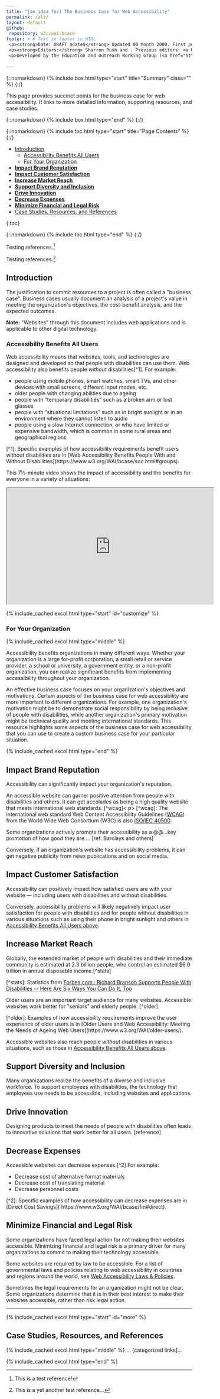 ```yaml
---
title: "[an idea for] The Business Case for Web Accessibility"
permalink: /alt/
layout: default
github:
 repository: w3c/wai-bcase
footer: > # Text in footer in HTML
 <p><strong>Date: DRAFT $date$</strong> Updated 00 Month 2000. First published 00 Month 2000.</p>
 <p><strong>Editors:</strong> Sharron Rush and . Previous editors: <a href="https://www.w3.org/People/Shawn">Shawn Lawton Henry</a>, Andrew Arch, and Judy Brewer. <a href="https://www.w3.org/WAI/bcase/ack.html" shape="rect">Acknowledgements</a> lists additional contributors.</p>
 <p>Developed by the Education and Outreach Working Group (<a href="http://www.w3.org/WAI/EO/">EOWG</a>). Previously updated as part of <a href="https://www.w3.org/WAI/WAI-AGE/Overview.html" shape="rect">WAI-AGE Project</a> funded by the European Commission under the FP6 IST Programme.</p>
 
---
```


{::nomarkdown}
{% include box.html type="start" title="Summary" class="" %}
{:/}

This page provides succinct points for the business case for web accessibility. It links to more detailed information, supporting resources, and case studies.

{::nomarkdown}
{% include box.html type="end" %}
{:/}

{::nomarkdown}
{% include toc.html type="start" title="Page Contents" %}
{:/}

<ul>
 <li><a href="#intro">Introduction</a>
 <ul>
 <li><a href="#allusers">Accessibility Benefits All Users</a></li>
 <li><a href="#your-org">For Your Organization</a></li>
 </ul>
 </li>
 <li><a href="#brand"><strong>Impact Brand Reputation</strong></a></li>
 <li><a href="#ux"><strong>Impact Customer Satisfaction</strong></a></li>
 <li><strong><a href="#market">Increase Market Reach</a></strong></li>
 <li><strong><a href="#inclusion">Support Diversity and Inclusion</a></strong></li>
 <li><strong><a href="#innovation">Drive Innovation</a></strong></li>
 <li><strong><a href="#lower-expenses">Decrease Expenses</a></strong></li>
 <li><strong><a href="#risk">Minimize Financial and Legal Risk</a></strong><a href="#risk"></a></li>
 <li><a href="#more">Case Studies, Resources, and References</a></li>
 </ul>

{:toc}

{::nomarkdown}
{% include toc.html type="end" %}
{:/}

Testing references.[^7]
[^7]: This is a test reference!

Testing references.[^test2]
[^test2]: This is a yet another test reference…


<h2 id="intro">Introduction</h2>
<p>The justification to commit resources to a project is often called a "business case". Business cases usually document an analysis of a project's value in meeting the organization's objectives, the cost-benefit analysis, and the expected outcomes.</p>
<p><strong>Note:</strong> &quot;Websites&quot; through this document includes web applications and is applicable to other digital technology.</p>

<h3 id="allusers">Accessibility Benefits All Users</h3>
<p>Web accessibility means that websites, tools, and technologies are designed and developed so that people with disabilities can use them. Web accessibility also benefits people <em>without</em> disabilities[^1]. For example:</p>
<ul>
 <li>people using mobile phones, smart watches, smart TVs, and other devices with small screens, different input modes, etc.</li>
 <li>older people with changing abilities due to ageing</li>
 <li>people with &ldquo;temporary disabilities&rdquo; such as a broken arm or lost glasses</li>
 <li>people with &ldquo;situational limitations&rdquo; such as in bright sunlight or in an environment where they cannot listen to audio</li>
 <li>people using a slow Internet connection, or who have limited or expensive bandwidth, which is common in some rural areas and geographical regions</li>
 </ul>
[^1]: Specific examples of how accessibility requirements benefit users without disabilities are in [Web Accessibility Benefits People With and Without Disabilities](https://www.w3.org/WAI/bcase/soc.html#groups).

<p>This 7&#189;-minute video shows the impact of accessibility and the benefits for everyone in a variety of situations:</p>
<iframe title="Video" width="560" height="315" src="https://www.youtube-nocookie.com/embed/3f31oufqFSM" allowfullscreen=""></iframe>

{% include_cached excol.html type="start" id="customize" %}

<h3 id="your-org">For Your Organization</h3>

{% include_cached excol.html type="middle" %}

<p>Accessibility benefits organizations in many different ways. Whether your organization is a large for-profit corporation, a small retail or service provider, a school or university, a government entity, or a non-profit organization, you can realize significant benefits from implementing accessibility throughout your organization.</p>
<p>An effective business case focuses on your organization's objectives and motivations. Certain aspects of the business case for web accessibility are more important to different organizations. For example, one organization's motivation might be to demonstrate social responsibility by being inclusive of people with disabilities, while another organization's primary motivation might be technical quality and meeting international standards. This resource highlights some aspects of the business case for web accessibility that you can use to create a custom business case for your particular situation.</p>

{% include_cached excol.html type="end" %}

<h2 id="brand">Impact Brand Reputation</h2>
<p>Accessibility can significantly impact your organization's reputation.</p>
<p>An accessible website can garner positive attention from people with disabilities and others. It can get accolades as being a high quality website that meets international web standards. [^wcag]< p>
[^wcag]: The international web standard Web Content Accessibility Guidelines (<a href="http://www.w3.org/WAI/intro/wcag.php">WCAG</a>) from the World Wide Web Consortium (W3C) is also <a href="https://www.w3.org/blog/2012/10/wcag-20-is-now-also-isoiec-405/">ISO/IEC 40500</a>.
<p>Some organizations actively promote their accessibility as a @@...key promotion of how good they are…. [ref:  Barclays and others]</p>
<p>Conversely, if an organization's website has accessibility problems, it can get negative publicity from news publications and on social media.</p>

<h2 id="ux">Impact Customer Satisfaction</h2>
<p>Accessibility can positively impact how satisfied users are with your website &mdash; including users with disabilities and without disabilities.</p>
<p>Conversely, accessibility problems will likely negatively impact user satisfaction for people with disabilities and for people without disabilities in various situations such as using their phone in bright sunlight and others in <a href="#allusers"> Accessibility Benefits All Users above</a>.</p>

<h2 id="market">Increase Market Reach</h2>
<p>Globally, the extended market of people with disabilities and their immediate community is estimated at 2.3 billion people, who control an estimated $6.9 trillion in annual disposable income.[^stats]</p>
[^stats]: Statistics from <a href="https://www.forbes.com/sites/gaudianohunt/2016/10/31/richard-branson-supports-disabilities/#3fe3d1d8788e">Forbes.com : Richard Branson Supports People With Disabilities -- Here Are Six Ways You Can Do It, Too</a>
<p>Older users are an important target audience for many websites. Accessible websites work better for &quot;seniors&quot; and elderly people. [^older] </p>
[^older]: Examples of how accessibility requirements improve the user experience of older users is in [Older Users and Web Accessibility: Meeting the Needs of Ageing Web Users](https://www.w3.org/WAI/older-users/).
<p>Accessible websites also reach people <em>without</em> disabilities in various situations, such as those in <a href="#allusers">Accessibility Benefits All Users above</a>.</p>

<h2 id="inclusion">Support Diversity and Inclusion</h2>
<p>Many organizations realize the benefits of a diverse and inclusive workforce. To support employees with disabilities, the technology that employees use needs to be accessible, including websites and applications.</p>

<h2 id="innovation">Drive Innovation</h2>
<p>Designing products to meet the needs of people with disabilities often leads to innovative solutions that work better for all users. [reference]</p>

<h2 id="lower-expenses">Decrease Expenses</h2>
<p>Accessible websites can decrease expenses.[^2] For example:</p>
<ul>
 <li>Decrease cost of alternative format materials</li>
 <li>Decrease cost of translating material</li>
 <li>Decrease personnel costs</li>
 </ul>
[^2]: Specific examples of how accessibility can decrease expenses are in [Direct Cost Savings]( https://www.w3.org/WAI/bcase/fin#direct).

<h2 id="risk">Minimize Financial and Legal Risk</h2>
<p>Some organizations have faced legal action for not making their websites accessible. Minimizing financial and legal risk is a primary driver for many organizations to commit to making their technology accessible.</p>
<p>Some websites are required by law to be accessible. For a list of governmental laws and policies relating to web accessibility in countries and regions around the world, see <a href="https://www.w3.org/WAI/policies/">Web Accessibility Laws &amp; Policies</a>.</p>
<p>Sometimes the legal requirements for an organization might not be clear. Some organizations determine that it is in their best interest to make their websites accessible, rather than risk legal action.</p>
<hr/>

{% include_cached excol.html type="start" id="more" %}

<h2>Case Studies, Resources, and References</h2>

{% include_cached excol.html type="middle" %}
... [categorized links]…

{% include_cached excol.html type="end" %}
